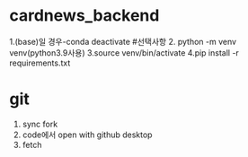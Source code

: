 # cardnews_backend
1.(base)일 경우-conda deactivate #선택사항
2. python -m venv venv(python3.9사용)
3.source venv/bin/activate
4.pip install -r requirements.txt

# git
1. sync fork
2. code에서 open with github desktop
3. fetch

